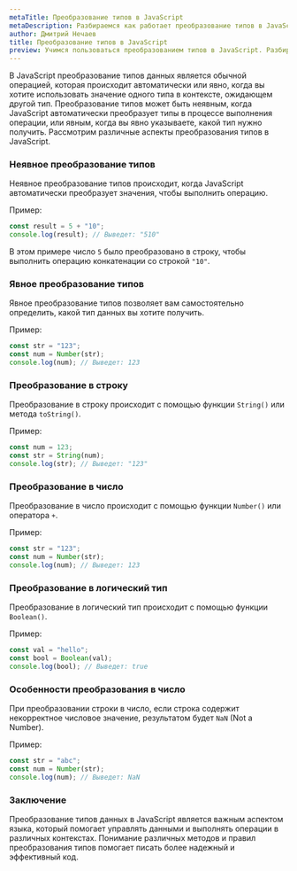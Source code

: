 ```yaml
---
metaTitle: Преобразование типов в JavaScript
metaDescription: Разбираемся как работает преобразование типов в JavaScript
author: Дмитрий Нечаев
title: Преобразование типов в JavaScript
preview: Учимся пользоваться преобразованием типов в JavaScript. Разбираем примеры использования
---
```


В JavaScript преобразование типов данных является обычной операцией, которая происходит автоматически или явно, когда вы хотите использовать значение одного типа в контексте, ожидающем другой тип. Преобразование типов может быть неявным, когда JavaScript автоматически преобразует типы в процессе выполнения операции, или явным, когда вы явно указываете, какой тип нужно получить. Рассмотрим различные аспекты преобразования типов в JavaScript.

### Неявное преобразование типов

Неявное преобразование типов происходит, когда JavaScript автоматически преобразует значения, чтобы выполнить операцию.

Пример:

```jsx
const result = 5 + "10";
console.log(result); // Выведет: "510"

```

В этом примере число `5` было преобразовано в строку, чтобы выполнить операцию конкатенации со строкой `"10"`.

### Явное преобразование типов

Явное преобразование типов позволяет вам самостоятельно определить, какой тип данных вы хотите получить.

Пример:

```jsx
const str = "123";
const num = Number(str);
console.log(num); // Выведет: 123

```

### Преобразование в строку

Преобразование в строку происходит с помощью функции `String()` или метода `toString()`.

Пример:

```jsx
const num = 123;
const str = String(num);
console.log(str); // Выведет: "123"

```

### Преобразование в число

Преобразование в число происходит с помощью функции `Number()` или оператора `+`.

Пример:

```jsx
const str = "123";
const num = Number(str);
console.log(num); // Выведет: 123

```

### Преобразование в логический тип

Преобразование в логический тип происходит с помощью функции `Boolean()`.

Пример:

```jsx
const val = "hello";
const bool = Boolean(val);
console.log(bool); // Выведет: true

```

### Особенности преобразования в число

При преобразовании строки в число, если строка содержит некорректное числовое значение, результатом будет `NaN` (Not a Number).

Пример:

```jsx
const str = "abc";
const num = Number(str);
console.log(num); // Выведет: NaN

```

### Заключение

Преобразование типов данных в JavaScript является важным аспектом языка, который помогает управлять данными и выполнять операции в различных контекстах. Понимание различных методов и правил преобразования типов помогает писать более надежный и эффективный код.